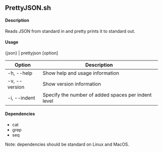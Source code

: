 ## PrettyJSON.sh

#### Description
Reads JSON from standard in and pretty prints it to standard out.

#### Usage
{json} | prettyjson [option]

| Option | Description |
| --- | --- |
| -h, --help	| Show help and usage information |
| -v, --version	| Show version information |
| -i, --indent	| Specify the number of added spaces per indent level |

#### Dependencies
- cat
- grep
- seq

Note: dependencies should be standard on Linux and MacOS.
